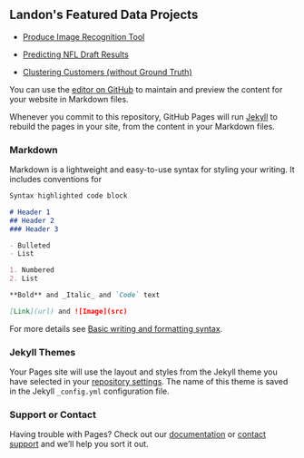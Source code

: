 ## Landon's Featured Data Projects
- [Produce Image Recognition Tool](https://github.com/ljriser/ljriser.github.io/blob/main/fruit_%26_vegetable_recognition_for_automated_transactions.py)

- [Predicting NFL Draft Results](https://github.com/ljriser/ljriser.github.io/blob/main/nfl_draft_results_with_ml.py)

- [Clustering Customers (without Ground Truth)](https://github.com/ljriser/ljriser.github.io/blob/main/unsupervised_learning_project_understanding_the_customer.py)


You can use the [editor on GitHub](https://github.com/ljriser/ljriser.github.io/edit/main/index.md) to maintain and preview the content for your website in Markdown files.

Whenever you commit to this repository, GitHub Pages will run [Jekyll](https://jekyllrb.com/) to rebuild the pages in your site, from the content in your Markdown files.

### Markdown

Markdown is a lightweight and easy-to-use syntax for styling your writing. It includes conventions for

```markdown
Syntax highlighted code block

# Header 1
## Header 2
### Header 3

- Bulleted
- List

1. Numbered
2. List

**Bold** and _Italic_ and `Code` text

[Link](url) and ![Image](src)
```

For more details see [Basic writing and formatting syntax](https://docs.github.com/en/github/writing-on-github/getting-started-with-writing-and-formatting-on-github/basic-writing-and-formatting-syntax).

### Jekyll Themes

Your Pages site will use the layout and styles from the Jekyll theme you have selected in your [repository settings](https://github.com/ljriser/ljriser.github.io/settings/pages). The name of this theme is saved in the Jekyll `_config.yml` configuration file.

### Support or Contact

Having trouble with Pages? Check out our [documentation](https://docs.github.com/categories/github-pages-basics/) or [contact support](https://support.github.com/contact) and we’ll help you sort it out.
